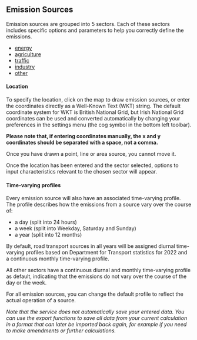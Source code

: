 ## Emission Sources

Emission sources are grouped into 5 sectors. Each of these sectors includes specific options and parameters to help you correctly define the emissions.

- [energy](2-1-2-source-sector-group-ENERGY.md)
- [agriculture](2-1-2-source-sector-group-AGRICULTURE.md)
- [traffic](2-1-2-source-sector-group-ROAD_TRANSPORTATION.md)
- [industry](2-1-2-source-sector-group-INDUSTRY.md)
- [other](2-1-2-source-sector-group-OTHER.md)

#### Location

To specify the location, click on the map to draw emission sources, or enter the coordinates directly as a Well-Known Text (WKT) string. The default coordinate system for WKT is British National Grid, but Irish National Grid coordinates can be used and converted automatically by changing your preferences in the settings menu (the cog symbol in the bottom left toolbar). 

**Please note that, if entering coordinates manually, the x and y coordinates should be separated with a space, not a comma.**

Once you have drawn a point, line or area source, you cannot move it.

Once the location has been entered and the sector selected, options to input characteristics relevant to the chosen sector will appear.

#### Time-varying profiles

Every emission source will also have an associated time-varying profile. The profile describes how the emissions from a source vary over the course of:
- a day (split into 24 hours)
- a week (split into Weekday, Saturday and Sunday)
- a year (split into 12 months)

By default, road transport sources in all years will be assigned diurnal time-varying profiles based on Department for Transport statistics for 2022 and a continuous monthly time-varying profile.

All other sectors have a continuous diurnal and monthly time-varying profile as default, indicating that the emissions do not vary over the course of the day or the week. 

For all emission sources, you can change the default profile to reflect the actual operation of a source.

*Note that the service does not automatically save your entered data. You can use the export functions to save all data from your current calculation in a format that can later be imported back again, for example if you need to make amendments or further calculations.*



